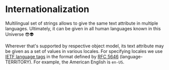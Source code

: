 # Internationalization

Multilingual set of strings allows to give the same text attribute in multiple languages. Ultimately, it can be given in all human languages known in this Universe 😎👽


Wherever that's supported by respective object model, its text attribute may be given as a set of values in various locales. For specifying locales we use [IETF language tags](https://en.wikipedia.org/wiki/IETF_language_tag) in the format defined by [RFC 5646](https://tools.ietf.org/html/rfc5646) (language-TERRITORY). For example, the American English is `en-US`.

